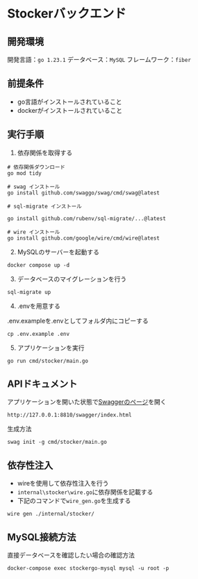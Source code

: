 # Stockerバックエンド

## 開発環境

開発言語：`go 1.23.1`
データベース：`MySQL`
フレームワーク：`fiber`

## 前提条件

- go言語がインストールされていること
- dockerがインストールされていること

## 実行手順

1. 依存関係を取得する

```shell
# 依存関係ダウンロード
go mod tidy

# swag インストール
go install github.com/swaggo/swag/cmd/swag@latest

# sql-migrate インストール

go install github.com/rubenv/sql-migrate/...@latest

# wire インストール
go install github.com/google/wire/cmd/wire@latest
```

2. MySQLのサーバーを起動する

```shell
docker compose up -d
```

3. データベースのマイグレーションを行う

```shell
sql-migrate up
```

4. .envを用意する

.env.exampleを.envとしてフォルダ内にコピーする

```shell
cp .env.example .env
```

5. アプリケーションを実行

```shell
go run cmd/stocker/main.go
```

## APIドキュメント

アプリケーションを開いた状態で[Swaggerのページ](http://127.0.0.1:8810/swagger/index.html)を開く

```http
http://127.0.0.1:8810/swagger/index.html
```

生成方法

```shell
swag init -g cmd/stocker/main.go 
```

## 依存性注入

- wireを使用して依存性注入を行う
- `internal\stocker\wire.go`に依存関係を記載する
- 下記のコマンドで`wire_gen.go`を生成する

```shell
wire gen ./internal/stocker/
```

## MySQL接続方法

直接データベースを確認したい場合の確認方法

```shell
docker-compose exec stockergo-mysql mysql -u root -p
```
